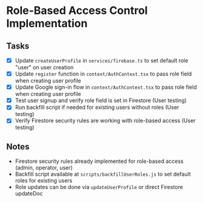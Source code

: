 # Role-Based Access Control Implementation

## Tasks

- [x] Update `createUserProfile` in `services/firebase.ts` to set default role "user" on user creation
- [x] Update `register` function in `context/AuthContext.tsx` to pass role field when creating user profile
- [x] Update Google sign-in flow in `context/AuthContext.tsx` to pass role field when creating user profile
- [x] Test user signup and verify role field is set in Firestore (User testing)
- [x] Run backfill script if needed for existing users without roles (User testing)
- [x] Verify Firestore security rules are working with role-based access (User testing)

## Notes

- Firestore security rules already implemented for role-based access (admin, operator, user)
- Backfill script available at `scripts/backfillUserRoles.js` to set default roles for existing users
- Role updates can be done via `updateUserProfile` or direct Firestore updateDoc
